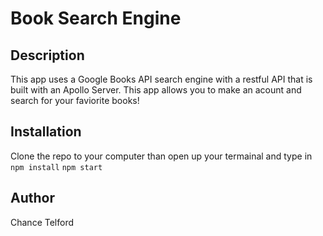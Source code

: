 # Book Search Engine

## Description
This app uses a Google Books API search engine with a restful API that is built with an Apollo Server. This app allows you to make an acount and search for your faviorite books!


## Installation 
Clone the repo to your computer than open up your termainal and type in
`npm install`
`npm start`

## Author

Chance Telford
